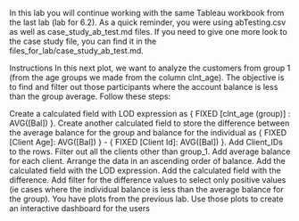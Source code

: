 In this lab you will continue working with the same Tableau workbook from the last lab (lab for 6.2). As a quick reminder, you were using abTesting.csv as well as case_study_ab_test.md files. If you need to give one more look to the case study file, you can find it in the files_for_lab/case_study_ab_test.md.

Instructions
In this next plot, we want to analyze the customers from group 1 (from the age groups we made from the column clnt_age). The objective is to find and filter out those participants where the account balance is less than the group average. Follow these steps:

Create a calculated field with LOD expression as { FIXED [clnt_age (group)] : AVG([Bal]) }.
Create another calculated field to store the difference between the average balance for the group and balance for the individual as { FIXED [Client Age]: AVG([Bal]) } - { FIXED [Client Id]: AVG([Bal]) }.
Add Client_IDs to the rows. Filter out all the clients other than group_1.
Add average balance for each client.
Arrange the data in an ascending order of balance.
Add the calculated field with the LOD expression.
Add the calculated field with the difference.
Add filter for the difference values to select only positive values (ie cases where the individual balance is less than the average balance for the group).
You have plots from the previous lab. Use those plots to create an interactive dashboard for the users